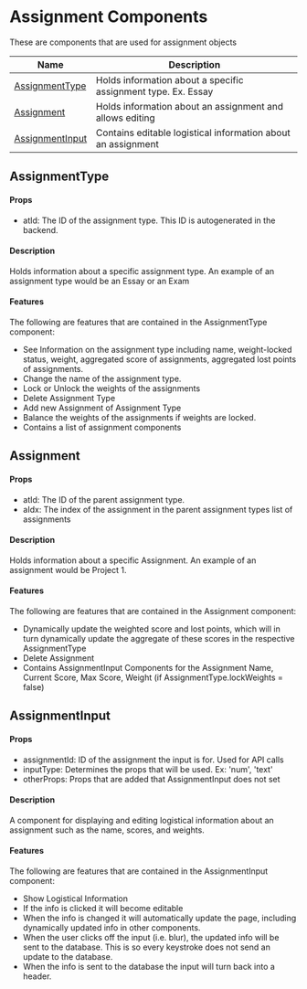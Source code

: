 # Assignment Components

These are components that are used for assignment objects

| Name                              | Description                                                   |
| --------------------------------- | ------------------------------------------------------------- |
| [AssignmentType](#AssignmentType) | Holds information about a specific assignment type. Ex. Essay |
| [Assignment](#Assignment)         | Holds information about an assignment and allows editing      |
| [AssignmentInput](#AssignmentInput)| Contains editable logistical information about an assignment |

## AssignmentType

#### Props

- atId: The ID of the assignment type. This ID is autogenerated in the backend.

#### Description
Holds information about a specific assignment type.  An example of an assignment type would be an Essay or an Exam

#### Features
The following are features that are contained in the AssignmentType component:
- See Information on the assignment type including name, weight-locked status, weight, aggregated score of assignments, aggregated lost points of assignments.
- Change the name of the assignment type.
- Lock or Unlock the weights of the assignments
- Delete Assignment Type
- Add new Assignment of Assignment Type
- Balance the weights of the assignments if weights are locked.
- Contains a list of assignment components


## Assignment

#### Props

- atId: The ID of the parent assignment type.
- aIdx: The index of the assignment in the parent assignment types list of assignments

#### Description
Holds information about a specific Assignment.  An example of an assignment would be Project 1.

#### Features
The following are features that are contained in the Assignment component:
- Dynamically update the weighted score and lost points, which will in turn dynamically update the aggregate of these scores in the respective AssignmentType
- Delete Assignment
- Contains AssignmentInput Components for the Assignment Name, Current Score, Max Score, Weight (if AssignmentType.lockWeights = false)

## AssignmentInput

#### Props
- assignmentId: ID of the assignment the input is for.  Used for API calls
- inputType: Determines the props that will be used. Ex: 'num', 'text'
- otherProps: Props that are added that AssignmentInput does not set

#### Description
A component for displaying and editing logistical information about an assignment such as the name, scores, and weights.

#### Features
The following are features that are contained in the AssignmentInput component:
- Show Logistical Information
- If the info is clicked it will become editable
- When the info is changed it will automatically update the page, including dynamically updated info in other components.
- When the user clicks off the input (i.e. blur), the updated info will be sent to the database.  This is so every keystroke does not send an update to the database.
- When the info is sent to the database the input will turn back into a header.
